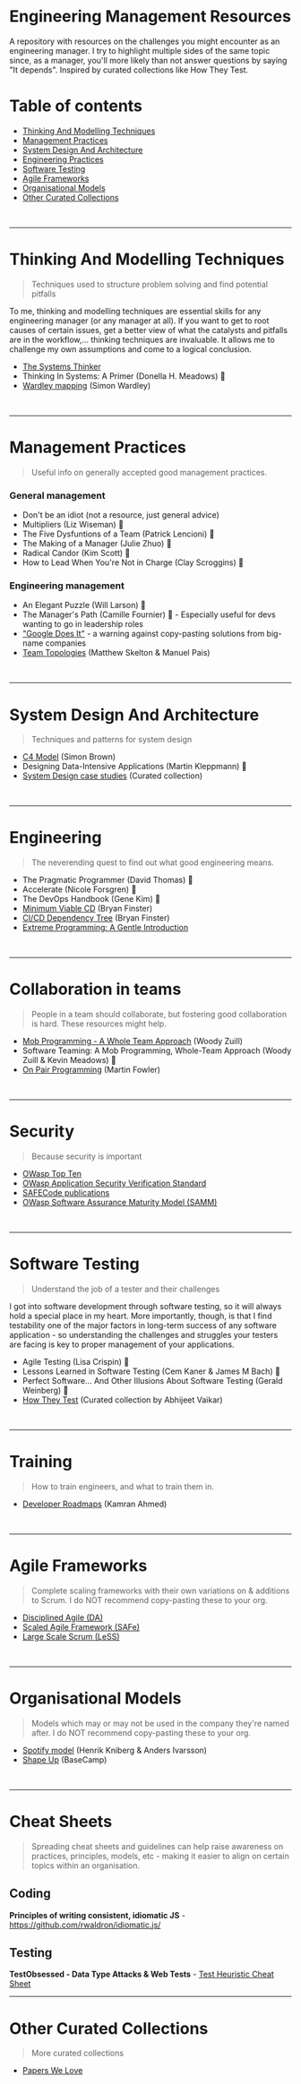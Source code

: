 # Engineering Management Resources
A repository with resources on the challenges you might encounter as an engineering manager. I try to highlight multiple sides of the same topic since, as a manager, you'll more likely than not answer questions by saying "It depends". Inspired by curated collections like How They Test.
<br>

# Table of contents
- [Thinking And Modelling Techniques](#thinking-and-modelling-techniques)
- [Management Practices](#management-practices)
- [System Design And Architecture](#system-design-and-architecture)
- [Engineering Practices](#engineering-practices)
- [Software Testing](#software-testing)
- [Agile Frameworks](#agile-frameworks)
- [Organisational Models](#organisational-models)
- [Other Curated Collections](#curated-collections)  

<br>

---
# Thinking And Modelling Techniques
> Techniques used to structure problem solving and find potential pitfalls

To me, thinking and modelling techniques are essential skills for any engineering manager (or any manager at all). If you want to get to root causes of certain issues, get a better view of what the catalysts and pitfalls are in the workflow,... thinking techniques are invaluable. It allows me to challenge my own assumptions and come to a logical conclusion.

- [The Systems Thinker](https://thesystemsthinker.com/)
- Thinking In Systems: A Primer (Donella H. Meadows) 📘 
- [Wardley mapping](https://www.swardleymaps.com/) (Simon Wardley)
<br>

---
# Management Practices
> Useful info on generally accepted good management practices.

### General management
- Don't be an idiot (not a resource, just general advice)
- Multipliers (Liz Wiseman) 📘
- The Five Dysfuntions of a Team (Patrick Lencioni) 📘
- The Making of a Manager (Julie Zhuo) 📘
- Radical Candor (Kim Scott) 📘
- How to Lead When You're Not in Charge (Clay Scroggins) 📘

### Engineering management
- An Elegant Puzzle (Will Larson) 📘
- The Manager's Path (Camille Fournier) 📘 - Especially useful for devs wanting to go in leadership roles
- ["Google Does It"](https://tomaytotomato.com/developer-tropes-2/) - a warning against copy-pasting solutions from big-name companies
- [Team Topologies](https://teamtopologies.com/) (Matthew Skelton & Manuel Pais)
<br>

---
# System Design And Architecture
> Techniques and patterns for system design

- [C4 Model](https://c4model.com/) (Simon Brown)
- Designing Data-Intensive Applications (Martin Kleppmann) 📘
- [System Design case studies](https://github.com/systemdesign42/system-design) (Curated collection)
<br>

---
# Engineering
> The neverending quest to find out what good engineering means.

- The Pragmatic Programmer (David Thomas) 📘
- Accelerate (Nicole Forsgren) 📘
- The DevOps Handbook (Gene Kim) 📘
- [Minimum Viable CD](https://minimumcd.org/) (Bryan Finster) 
- [CI/CD Dependency Tree](https://practices.minimumcd.org/) (Bryan Finster)
- [Extreme Programming: A Gentle Introduction](http://www.extremeprogramming.org/)
<br>

---
# Collaboration in teams
> People in a team should collaborate, but fostering good collaboration is hard. These resources might help.

- [Mob Programming - A Whole Team Approach](https://agilealliance.org/resources/experience-reports/mob-programming-agile2014/) (Woody Zuill)
- Software Teaming: A Mob Programming, Whole-Team Approach (Woody Zuill & Kevin Meadows) 📘
- [On Pair Programming](https://martinfowler.com/articles/on-pair-programming.html) (Martin Fowler)
<br>

---
# Security
> Because security is important

- [OWasp Top Ten](https://owasp.org/www-project-top-ten/)
- [OWasp Application Security Verification Standard](https://owasp.org/www-project-application-security-verification-standard/)
- [SAFECode publications](https://safecode.org/category/resource-publications/)
- [OWasp Software Assurance Maturity Model (SAMM)](https://owaspsamm.org/)
<br>

---
# Software Testing
> Understand the job of a tester and their challenges

I got into software development through software testing, so it will always hold a special place in my heart. More importantly, though, is that I find testability one of the major factors in long-term success of any software application - so understanding the challenges and struggles your testers are facing is key to proper management of your applications.


- Agile Testing (Lisa Crispin) 📘
- Lessons Learned in Software Testing (Cem Kaner & James M Bach) 📘
- Perfect Software... And Other Illusions About Software Testing (Gerald Weinberg) 📘
- [How They Test](https://github.com/abhivaikar/howtheytest/) (Curated collection by Abhijeet Vaikar)
<br>

---
# Training
> How to train engineers, and what to train them in.

- [Developer Roadmaps](https://roadmap.sh/) (Kamran Ahmed)
<br>

---
# Agile Frameworks
> Complete scaling frameworks with their own variations on & additions to Scrum. I do NOT recommend copy-pasting these to your org.

- [Disciplined Agile (DA)](https://www.pmi.org/disciplined-agile)
- [Scaled Agile Framework (SAFe)](https://www.scaledagileframework.com/)
- [Large Scale Scrum (LeSS)](https://less.works/)
<br>

---
# Organisational Models
> Models which may or may not be used in the company they're named after. I do NOT recommend copy-pasting these to your org. 

- [Spotify model](files/SpotifyScaling.pdf) (Henrik Kniberg & Anders Ivarsson)
- [Shape Up](https://basecamp.com/shapeup/webbook) (BaseCamp)
<br>

---
# Cheat Sheets
> Spreading cheat sheets and guidelines can help raise awareness on practices, principles, models, etc - making it easier to align on certain topics within an organisation.  

## Coding
**Principles of writing consistent, idiomatic JS** - https://github.com/rwaldron/idiomatic.js/

## Testing
**TestObsessed - Data Type Attacks & Web Tests** - [Test Heuristic Cheat Sheet](https://testobsessed.com/wp-content/uploads/2011/04/testheuristicscheatsheetv1.pdf)

---
# Other Curated Collections
> More curated collections

- [Papers We Love](https://github.com/papers-we-love/papers-we-love)


 
